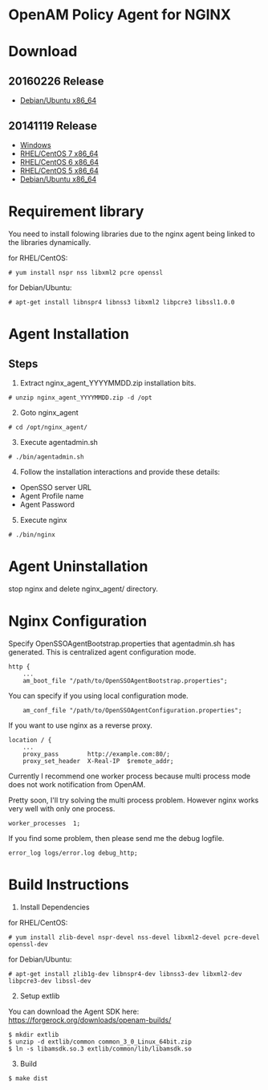 OpenAM Policy Agent for NGINX
=============================

# Download

## 20160226 Release
 * [Debian/Ubuntu x86_64](https://www.osstech.co.jp/download/hamano/nginx/nginx_agent_20160226.deb.x86_64.zip)

## 20141119 Release

 * [Windows](https://www.osstech.co.jp/download/hamano/nginx/nginx_agent_20141119.msi)
 * [RHEL/CentOS 7 x86_64](https://www.osstech.co.jp/download/hamano/nginx/nginx_agent_20141119.el7.x86_64.zip)
 * [RHEL/CentOS 6 x86_64](https://www.osstech.co.jp/download/hamano/nginx/nginx_agent_20141119.el6.x86_64.zip)
 * [RHEL/CentOS 5 x86_64](https://www.osstech.co.jp/download/hamano/nginx/nginx_agent_20141119.el5.x86_64.zip)
 * [Debian/Ubuntu x86_64](https://www.osstech.co.jp/download/hamano/nginx/nginx_agent_20141119.deb.x86_64.zip)

# Requirement library

You need to install folowing libraries due to the nginx agent being linked to 
the libraries dynamically.

for RHEL/CentOS:
~~~
# yum install nspr nss libxml2 pcre openssl
~~~

for Debian/Ubuntu:
~~~
# apt-get install libnspr4 libnss3 libxml2 libpcre3 libssl1.0.0
~~~

# Agent Installation

## Steps

 1. Extract nginx_agent_YYYYMMDD.zip installation bits.

 ~~~
 # unzip nginx_agent_YYYYMMDD.zip -d /opt
 ~~~

 2. Goto nginx_agent

 ~~~
 # cd /opt/nginx_agent/
 ~~~

 3. Execute agentadmin.sh

 ~~~
 # ./bin/agentadmin.sh
 ~~~

 4. Follow the installation interactions and provide these details:

  - OpenSSO server URL
  - Agent Profile name
  - Agent Password

 5. Execute nginx
 ~~~
 # ./bin/nginx
 ~~~

# Agent Uninstallation

stop nginx and delete nginx_agent/ directory.

# Nginx Configuration

Specify OpenSSOAgentBootstrap.properties that agentadmin.sh has generated.
This is centralized agent configuration mode.

    http {
        ...
        am_boot_file "/path/to/OpenSSOAgentBootstrap.properties";

You can specify if you using local configuration mode.

        am_conf_file "/path/to/OpenSSOAgentConfiguration.properties";

If you want to use nginx as a reverse proxy.

    location / {
        ...
        proxy_pass        http://example.com:80/;
        proxy_set_header  X-Real-IP  $remote_addr;

Currently I recommend one worker process because multi process mode
does not work notification from OpenAM.

Pretty soon, I'll try solving the multi process problem. However nginx
works very well with only one process.

    worker_processes  1;

If you find some problem, then please send me the debug logfile.

    error_log logs/error.log debug_http;


# Build Instructions

1. Install Dependencies

 for RHEL/CentOS:
 ~~~
 # yum install zlib-devel nspr-devel nss-devel libxml2-devel pcre-devel openssl-dev
 ~~~

 for Debian/Ubuntu:
 ~~~
 # apt-get install zlib1g-dev libnspr4-dev libnss3-dev libxml2-dev libpcre3-dev libssl-dev
 ~~~

2. Setup extlib

 You can download the Agent SDK here:
 https://forgerock.org/downloads/openam-builds/

 ~~~
 $ mkdir extlib
 $ unzip -d extlib/common common_3_0_Linux_64bit.zip
 $ ln -s libamsdk.so.3 extlib/common/lib/libamsdk.so
 ~~~

3. Build

 ~~~
 $ make dist
 ~~~
